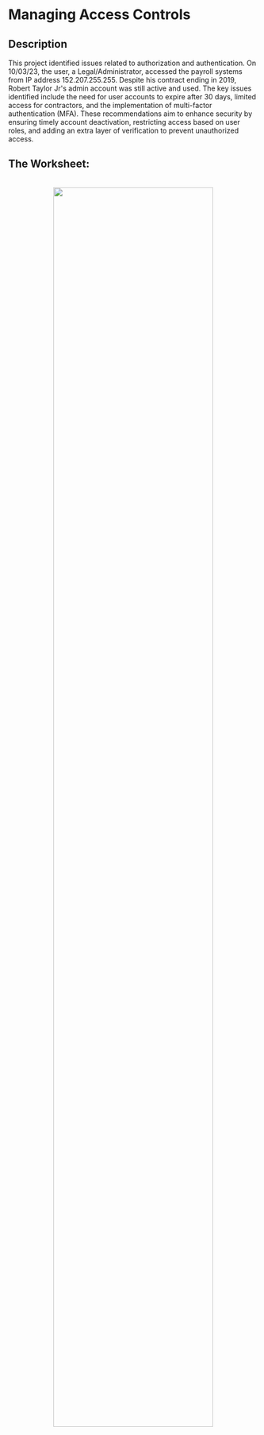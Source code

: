 <h1>Managing Access Controls</h1>


<h2>Description</h2>
This project identified issues related to authorization and authentication. On 10/03/23, the user, a Legal/Administrator, accessed the payroll systems from IP address 152.207.255.255. Despite his contract ending in 2019, Robert Taylor Jr's admin account was still active and used. The key issues identified include the need for user accounts to expire after 30 days, limited access for contractors, and the implementation of multi-factor authentication (MFA). These recommendations aim to enhance security by ensuring timely account deactivation, restricting access based on user roles, and adding an extra layer of verification to prevent unauthorized access.
<br />


<h2>The Worksheet:</h2>

<p align="center">
<br/>
<img src="https://imgur.com/HKqh8m0.png" height="80%" width="80%" 
<br />

<!--
 ```diff
- text in red
+ text in green
! text in orange
# text in gray
@@ text in purple (and bold)@@
```
--!>
